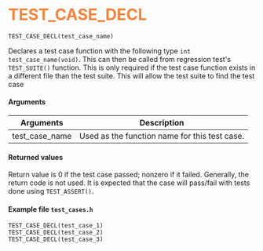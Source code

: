## <font color="F2853F" style="font-size:24pt"> TEST_CASE_DECL </font>

```no-highlight
TEST_CASE_DECL(test_case_name)
```

Declares a test case function with the following type `int test_case_name(void)`. This can then be called from regression test's `TEST_SUITE()` function.  This is only required if the test case function 
exists in a different file than the test suite.  This will allow the test suite
to find the test case

#### Arguments

| Arguments | Description |
|-----------|-------------|
| test_case_name | Used as the function name for this test case. |

#### Returned values

Return value is 0 if the test case passed; nonzero if it failed. Generally, the return code is not used. It is expected that the case will pass/fail with tests done using `TEST_ASSERT()`.


#### Example file `test_cases.h`

```no-highlight
TEST_CASE_DECL(test_case_1)
TEST_CASE_DECL(test_case_2)
TEST_CASE_DECL(test_case_3)
```
